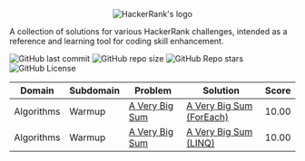 <p align="center">
  <img src="https://www.hackerrank.com/wp-content/uploads/2018/08/hackerrank_logo.png" alt="HackerRank's logo"/>
</p>

A collection of solutions for various HackerRank challenges, intended as a reference and learning tool for coding skill enhancement.

![GitHub last commit](https://img.shields.io/github/last-commit/fabriziobagala/hackerrank/main?style=flat-square)
![GitHub repo size](https://img.shields.io/github/repo-size/fabriziobagala/hackerrank?style=flat-square)
![GitHub Repo stars](https://img.shields.io/github/stars/fabriziobagala/hackerrank?style=flat-square)
![GitHub License](https://img.shields.io/github/license/fabriziobagala/hackerrank?style=flat-square)

| Domain      | Subdomain | Problem | Solution | Score   |
| ----------- | --------- | ------- | -------- | ------- |
| Algorithms  | Warmup    | [A Very Big Sum](https://www.hackerrank.com/challenges/a-very-big-sum/problem) | [A Very Big Sum (ForEach)](src/Algorithms/Warmup/csharp/A%20Very%20Big%20Sum%20(ForEach).cs) | 10.00 |
| Algorithms  | Warmup    | [A Very Big Sum](https://www.hackerrank.com/challenges/a-very-big-sum/problem) | [A Very Big Sum (LINQ)](src/Algorithms/Warmup/csharp/A%20Very%20Big%20Sum%20(LINQ).cs) | 10.00 |
